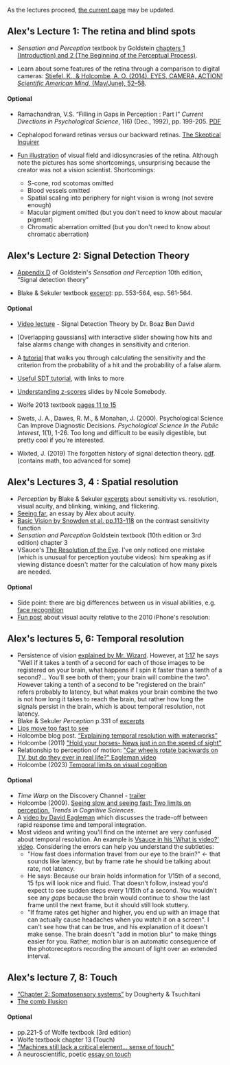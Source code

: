 As the lectures proceed, [the current page](https://alexholcombe.github.io/PSYC3013/) may be updated.

## Alex's Lecture 1: The retina and blind spots

* *Sensation and Perception* textbook by Goldstein [chapters 1 (Introduction) and 2 (The Beginning of the Perceptual Process)](readingsFiles/chapters1and2ofGoldsteinSensationAndPerception2016.pdf).

* Learn about some features of the retina through a comparison to digital cameras: [Stiefel, K., & Holcombe, A. O. (2014). EYES, CAMERA,  ACTION! *Scientific American Mind*, (May/June), 52–58](readingsFiles/StiefelHolcombe2014.pdf).


#### Optional

* Ramachandran, V.S. “Filling in Gaps in Perception : Part I” *Current Directions in Psychological Science*, 1(6) (Dec., 1992), pp. 199-205. [PDF](https://journals.sagepub.com/doi/pdf/10.1111/1467-9566.ep10770411?casa_token=gk-nAnLdrIEAAAAA:VgV4uYxaAPDJry3c9grbUrBdHy_W5xPuEYRRnGhhBussFk0zOITezSMc2-rQNknjO3-bW828l-wyRcs)

* Cephalopod forward retinas versus our backward retinas. [The Skeptical Inquirer](https://skepticalinquirer.org/2022/12/the-night-begins-to-shine-the-tapetum-lucidum-and-our-backward-retinas/)

* [Fun illustration](http://xkcd.com/1080/) of visual field and idiosyncrasies of the retina. Although note the pictures has some shortcomings, unsurprising because the creator was not a vision scientist. Shortcomings: 
    + S-cone, rod scotomas omitted
    + Blood vessels omitted
    + Spatial scaling into periphery for night vision is wrong (not severe enough)
    + Macular pigment omitted (but you don't need to know about macular pigment)
    + Chromatic aberration omitted (but you don't need to know about chromatic aberration)


## Alex's Lecture 2: Signal Detection Theory

* [Appendix D](AppendixD_Sensation_Perception_10th_edition_Signal_detection_theory.pdf) of Goldstein's *Sensation and Perception* 10th edition, “Signal detection theory”

* Blake & Sekuler textbook [excerpt](SDT_Sekuler&Blake(2002).pdf): pp. 553-564, esp. 561-564. 

#### Optional

* [Video lecture](https://www.youtube.com/watch?v=gRQmTp6W3UA) - Signal Detection Theory by Dr. Boaz Ben David

* [Overlapping gaussians] with interactive slider showing how hits and false alarms change with changes in sensitivity and criterion.

* A [tutorial](https://elvers.us/perception/sdtCalculator/) that walks you through calculating the sensitivity and the criterion from the probability of a hit and the probability of a false alarm.

* [Useful SDT tutorial](http://wise.cgu.edu/wise-tutorials/tutorial-signal-detection-theory/signal-detection-vocabulary-2/), with links to more

* [Understanding z-scores](https://docs.google.com/presentation/d/1sPsRX_07k06j741RToPGsBjMARXRnJ4QXKZYlh9gM3I/edit#slide=id.g1b03eabb46_0_7) slides by Nicole Somebody.

* Wolfe 2013 textbook [pages 11 to 15](SDT_Wolfe(2013).pdf)

* Swets, J. A., Dawes, R. M., & Monahan, J. (2000). Psychological Science Can Improve Diagnostic Decisions. *Psychological Science In the Public Interest*, 1(1), 1-26.  Too long and difficult to be easily digestible, but pretty cool if you're interested.

* Wixted, J. (2019) The forgotten history of signal detection theory. [pdf](http://wixtedlab.ucsd.edu/publications/wixted2019/The_Forgotten_History_of_Signal_Detection_Theory.pdf). (contains math, too advanced for some)


## Alex's Lectures 3, 4 <!--4 to 4.3-->: Spatial resolution

* *Perception* by Blake & Sekuler [excerpts](libraryScanOfPerceptionByBlakeSekuler2006SpatialResolutionStuffPp95to99_102to103_and331.pdf) about sensitivity vs. resolution, visual acuity, and blinking, winking, and flickering. <!-- I have the whole textbook in the Readings folder -->
* [Seeing far](SeeingFarPSYC3013_2019.docx), an essay by Alex about acuity.
* [Basic Vision by Snowden et al. pp.113-118](SnowdenBasicVision113to118contrastSensitivityFunction.pdf) on the contrast sensitivity function
* *Sensation and Perception* Goldstein textbook (10th edition or 3rd edition) chapter 3
* VSauce's [The Resolution of the Eye](https://www.youtube.com/watch?v=4I5Q3UXkGd0&t=330s).  I've only noticed one mistake (which is unusual for perception youtube videos): him speaking as if viewing distance doesn't matter for the calculation of how many pixels are needed.

<!-- * ![Have you thanked your visual system today? It creates a model of what's out there, so you don't have to.](trappedInsideTheBrainSplotchesOfLightXKCD.png)
-->

#### Optional

* Side point: there are big differences between us in visual abilities, e.g. [face recognition](http://www.newyorker.com/magazine/2016/08/22/londons-super-recognizer-police-force?mbid=social_twitter)
* [Fun post](http://blogs.discovermagazine.com/badastronomy/2010/06/10/resolving-the-iphone-resolution/) about visual acuity relative to the 2010 iPhone's resolution: 

## Alex's lectures 5, 6: Temporal resolution

* Persistence of vision [explained by Mr. Wizard](https://www.youtube.com/watch?v=YismwdgMIRc). However, at [1:17](http://www.youtube.com/watch?v=YismwdgMIRc&t=1m17s) he says "Well if it takes a tenth of a second for each of those images to be registered on your brain, what happens if I spin it faster than a tenth of a second?... You'll see both of them; your brain will combine the two". However taking a tenth of a second to be "registered on the brain" refers probably to latency, but what makes your brain combine the two is not how long it takes to reach the brain, but rather how long the signals persist in the brain, which is about temporal resolution, not latency.
* Blake & Sekuler *Perception* p.331 of [excerpts](libraryScanOfPerceptionByBlakeSekuler2006SpatialResolutionStuffPp95to99_102to103_and331.pdf)
* [Lips move too fast to see](https://www.youtube.com/watch?v=m1KM-hSm7AU)
* Holcombe blog post. [“Explaining temporal resolution with waterworks”](http://bit.ly/m3eVSu)
* Holcombe (2011) ["Hold your horses- News just in on the speed of sight"](http://theconversation.edu.au/hold-your-horses-news-just-in-on-the-speed-of-sight-760)
* Relationship to perception of motion: ["Car wheels rotate backwards on TV, but do they ever in real life?" Eagleman video](https://www.youtube.com/watch?v=1e6xNY1DR7E&t=1198s)
* Holcombe (2023) [Temporal limits on visual cognition](https://trackinglimits.whatanimalssee.com/speedAndTime.html#temporal-limits-on-visual-cognition)


#### Optional

* *Time Warp* on the Discovery Channel - [trailer](https://www.youtube.com/watch?v=X0-TbUUXDtM)
* Holcombe (2009). [Seeing slow and seeing fast: Two limits on perception.](Holcombe2009Seeing_slow_and_seeing_fast.pdf) *Trends in Cognitive Sciences*.  
* A [video by David Eagleman](https://www.youtube.com/watch?v=YM1xllWAbKw) which discusses the trade-off between rapid response time and temporal integration. 
* Most videos and writing you'll find on the internet are very confused about temporal resolution. An example is [Vsauce in his 'What is video?' video](https://www.youtube.com/watch?annotation_id=annotation_2389778551&feature=iv&src_vid=4I5Q3UXkGd0&v=buSaywCF6E8). Considering the errors can help you understand the subtleties: 
    + "How fast does information travel from our eye to the brain?" <- that sounds like latency, but by frame rate he should be talking about rate, not latency.
    + He says: Because our brain holds information for 1/15th of a second, 15 fps will look nice and fluid. That doesn't follow, instead you'd expect to see sudden steps every 1/15th of a second. You wouldn't see any *gaps* because the brain would continue to show the last frame until the next frame, but it should still look stuttery.
    + "If frame rates get higher and higher, you end up with an image that can actually cause headaches when you watch it on a screen". I can't see how that can be true, and his explanation of it doesn't make sense. The brain doesn't "add in motion blur" to make things easier for you. Rather, motion blur is an automatic consequence of the photoreceptors recording the amount of light over an extended interval.
    
## Alex's lecture 7, 8: Touch

* [“Chapter 2: Somatosensory systems”](https://nba.uth.tmc.edu/neuroscience/m/s2/chapter02.html) by Dougherty & Tsuchitani 
* [The comb illusion](https://alexholcombe.wordpress.com/2014/07/16/tactile-perception-demonstration-the-comb-illusion/)
<!--* Pain chapter, pp. 209-13, Purves et al., Neuroscience, Sinauer. On e-reserve-->

#### Optional

* pp.221-5 of Wolfe textbook (3rd edition)
* Wolfe textbook chapter 13 (Touch)
* ["Machines still lack a critical element... sense of touch"](https://www.nytimes.com/2014/09/02/science/robot-touch.html?mcubz=0&_r=0)
* A neuroscientific, poetic [essay on touch](https://aeon.co/essays/it-takes-neuroscience-and-poetry-to-map-the-tributaries-of-touch)


<!--
## Alex's lecture 9: Object-based vision and high-level temporal resolution

#### Optional

* The draft [speed and time chapter](https://tracking.whatanimalssee.com/speedAndTime.html#temporal-limits) of Holcombe (2022). Tracking moving objects. Cambridge University Press.

(This page is occasionally updated as the lectures proceed)
-->
